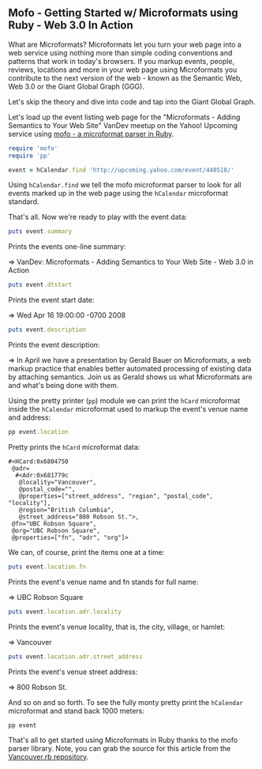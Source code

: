 ## Mofo - Getting Started w/ Microformats using Ruby - Web 3.0 In Action

<!--
tags: microformats giantglobalgraph hcalendar hcard mofo semanticweb web30
-->

What are Microformats? Microformats let you turn your web page into a web service
using nothing more than simple coding conventions and patterns that work in today's browsers.
If you markup events, people, reviews, locations and more in your web page
using Microformats you contribute to the next version of the web - known as the Semantic Web, Web 3.0 or the Giant Global Graph (GGG).

Let's skip the theory and dive into code and tap into the Giant Global Graph.

Let's load up the event listing web page for the "Microformats - Adding Semantics to Your Web Site"
VanDev meetup on the Yahoo! Upcoming service using [mofo - a microformat parser in Ruby](http://mofo.rubyforge.org).

<!-- more -->

``` ruby
require 'mofo'
require 'pp'

event = hCalendar.find 'http://upcoming.yahoo.com/event/448518/'
```

Using `hCalendar.find` we tell the mofo microformat parser to look for all events marked up in the web page using the `hCalendar` microformat standard.

That's all. Now we're ready to play with the event data:

``` ruby
puts event.summary
```

Prints the events one-line summary:

=> VanDev: Microformats - Adding Semantics to Your Web Site - Web 3.0 in Action

``` ruby
puts event.dtstart
```

Prints the event start date:

=> Wed Apr 16 19:00:00 -0700 2008

``` ruby
puts event.description
```

Prints the event description:

=> In April we have a presentation by Gerald Bauer on Microformats, a web markup practice that enables better automated processing of existing data by attaching semantics. Join us as Gerald shows us what Microformats are and what's being done with them.

Using the pretty printer (`pp`) module we can print the `hCard` microformat inside the `hCalendar` microformat used to markup the event's venue name and address:

``` ruby
pp event.location
```

Pretty prints the `hCard` microformat data:

```
#<HCard:0x6804750
 @adr=
  #<Adr:0x681779c
   @locality="Vancouver",
   @postal_code="",
   @properties=["street_address", "region", "postal_code", "locality"],
   @region="British Columbia",
   @street_address="800 Robson St.">,
 @fn="UBC Robson Square",
 @org="UBC Robson Square",
 @properties=["fn", "adr", "org"]>
```

We can, of course, print the items one at a time:

``` ruby
puts event.location.fn
```

Prints the event's venue name and fn stands for full name:

=> UBC Robson Square

``` ruby
puts event.location.adr.locality
```

Prints the event's venue locality, that is, the city, village, or hamlet:

=> Vancouver

``` ruby
puts event.location.adr.street_address
```

Prints the event's venue street address:


=> 800 Robson St.

And so on and so forth. To see the fully monty pretty print the `hCalendar` microformat and stand back 1000 meters:

```
pp event
```

That's all to get started using Microformats in Ruby thanks to the mofo parser library. Note, you can grab the source for this article from the [Vancouver.rb repository](http://vanrb.rubyforge.org/svn/microformats).



